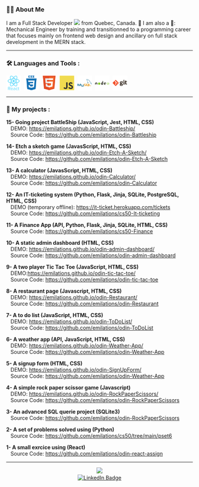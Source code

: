 ### 👨‍💻 About Me
I am a Full Stack Developer <img src="https://media.giphy.com/media/WUlplcMpOCEmTGBtBW/giphy.gif" width="30"> from Quebec, Canada. :telescope: I am also a 🔧: Mechanical Engineer by training and  transitionned to a programming career that focuses mainly on frontend web design and ancillary on full stack development in the MERN stack.

---

### :hammer_and_wrench: Languages and Tools :
<div>
  <img src="https://github.com/devicons/devicon/blob/master/icons/react/react-original-wordmark.svg" title="React" alt="React" width="40" height="40"/>&nbsp;
  <img src="https://github.com/devicons/devicon/blob/master/icons/css3/css3-plain-wordmark.svg"  title="CSS3" alt="CSS" width="40" height="40"/>&nbsp;
  <img src="https://github.com/devicons/devicon/blob/master/icons/html5/html5-original.svg" title="HTML5" alt="HTML" width="40" height="40"/>&nbsp;
  <img src="https://github.com/devicons/devicon/blob/master/icons/javascript/javascript-original.svg" title="JavaScript" alt="JavaScript" width="40" height="40"/>&nbsp;
  <img src="https://github.com/devicons/devicon/blob/master/icons/mysql/mysql-original-wordmark.svg" title="MySQL"  alt="MySQL" width="40" height="40"/>&nbsp;
  <img src="https://github.com/devicons/devicon/blob/master/icons/nodejs/nodejs-original-wordmark.svg" title="NodeJS" alt="NodeJS" width="40" height="40"/>&nbsp;
  <img src="https://github.com/devicons/devicon/blob/master/icons/git/git-original-wordmark.svg" title="Git" **alt="Git" width="40" height="40"/>
</div>

---

### 📁 My projects :

**15- Going project BattleShip (JavaScript, Jest, HTML, CSS)** <br/>
&nbsp;&nbsp; DEMO: https://emilations.github.io/odin-Battleship/ <br/>
&nbsp;&nbsp; Source Code: https://github.com/emilations/odin-Battleship

**14- Etch a sketch game (JavasScript, HTML, CSS)** <br/>
&nbsp;&nbsp; DEMO: https://emilations.github.io/odin-Etch-A-Sketch/ <br/>
&nbsp;&nbsp; Source Code: https://github.com/emilations/odin-Etch-A-Sketch

**13- A calculator (JavasScript, HTML, CSS)** <br/>
&nbsp;&nbsp; DEMO: https://emilations.github.io/odin-Calculator/ <br/>
&nbsp;&nbsp; Source Code: https://github.com/emilations/odin-Calculator

**12- An IT-ticketing system (Python, Flask, Jinja, SQLite, PostgreSQL, HTML, CSS)** <br/>
&nbsp;&nbsp; DEMO (temporary offline): https://it-ticket.herokuapp.com/tickets <br/>
&nbsp;&nbsp; Source Code: https://github.com/emilations/cs50-It-ticketing

**11- A Finance App (API, Python, Flask, Jinja, SQLite, HTML, CSS)** <br/>
&nbsp;&nbsp; Source Code: https://github.com/emilations/cs50-Finance

**10- A static admin dashboard (HTML, CSS)** <br/>
&nbsp;&nbsp; DEMO: https://emilations.github.io/odin-admin-dashboard/ <br/>
&nbsp;&nbsp; Source Code: https://github.com/emilations/odin-admin-dashboard

**9- A two player Tic Tac Toe (JavaScript, HTML, CSS)** <br/>
&nbsp;&nbsp; DEMO:https://emilations.github.io/odin-tic-tac-toe/ <br/>
&nbsp;&nbsp; Source Code: https://github.com/emilations/odin-tic-tac-toe

**8- A restaurant page (Javascript, HTML, CSS)** <br/>
&nbsp;&nbsp; DEMO: https://emilations.github.io/odin-Restaurant/ <br/>
&nbsp;&nbsp; Source Code: https://github.com/emilations/odin-Restaurant

**7- A to do list (JavaScript, HTML, CSS)** <br/>
&nbsp;&nbsp; DEMO: https://emilations.github.io/odin-ToDoList/ <br/>
&nbsp;&nbsp; Source Code: https://github.com/emilations/odin-ToDoList

**6- A weather app (API, JavaScript, HTML, CSS)** <br/>
&nbsp;&nbsp; DEMO: https://emilations.github.io/odin-Weather-App/ <br/>
&nbsp;&nbsp; Source Code: https://github.com/emilations/odin-Weather-App

**5- A signup form (HTML, CSS)** <br/>
&nbsp;&nbsp; DEMO: https://emilations.github.io/odin-SignUpForm/ <br/>
&nbsp;&nbsp; Source Code: https://github.com/emilations/odin-Weather-App

**4- A simple rock paper scissor game (Javascript)** <br/>
&nbsp;&nbsp; DEMO: https://emilations.github.io/odin-RockPaperScissors/ <br/>
&nbsp;&nbsp; Source Code: https://github.com/emilations/odin-RockPaperScissors

**3- An advanced SQL querie project (SQLite3)** <br/>
&nbsp;&nbsp; Source Code: https://github.com/emilations/odin-RockPaperScissors

**2- A set of problems solved using (Python)** <br/>
&nbsp;&nbsp; Source Code: https://github.com/emilations/cs50/tree/main/pset6

**1- A small exrcice using (React)** <br/>
&nbsp;&nbsp; Source Code: https://github.com/emilations/odin-react-assign

---

<div id="header" align="center">
  <img src="https://media.giphy.com/media/dMLmQfCO7lCA2gX3tw/giphy.gif" width="100"/>
  <div id="badges">
    <a href="https://www.linkedin.com/in/emilemouannes/">
      <img src="https://img.shields.io/badge/LinkedIn-blue?style=for-the-badge&logo=linkedin&logoColor=white" alt="LinkedIn Badge"/>
    </a>
  </div>
</div>

